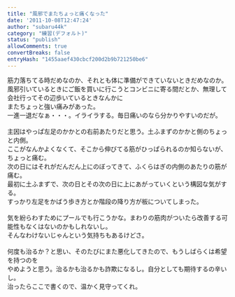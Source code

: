 ```yaml
---
title: "風邪でまたちょっと痛くなった"
date: '2011-10-08T12:47:24'
author: "subaru44k"
category: "練習(デフォルト)"
status: "publish"
allowComments: true
convertBreaks: false
entryHash: "1455aaef430cbcf200d2b9b721250be6"
---
```

筋力落ちてる時だめなのか、それとも体に準備ができていないときだめなのか。<br>
風邪引いているときにご飯を買いに行こうとコンビニに寄る間だとか、無理して会社行ってその辺歩いているときなんかに<br>
またちょっと強い痛みがあった。<br>
一進一退だなぁ・・・。イライラする。毎日痛いのなら分かりやすいのだが。<br>
<br>
主因はやっぱ左足のかかとの右前あたりだと思う。土ふまずのかかと側のちょっと内側。<br>
ここがなんかよくなくて、そこから伸びてる筋がひっぱられるのか知らないが、ちょっと痛む。<br>
次の日にはそれがだんだん上にのぼってきて、ふくらはぎの内側のあたりの筋が痛む。<br>
最初に土ふまずで、次の日とその次の日に上にあがっていくという構図な気がする。<br>
すっかり左足をかばう歩き方とか階段の降り方が板についてしまった。<br>
<br>
気を紛らわすためにプールでも行こうかな。まわりの筋肉がついたら改善する可能性もなくはないのかもしれないし。<br>
そんなわけないじゃんという気持ちもあるけどさ。<br>
<br>
何度も治るか？と思い、そのたびにまた悪化してきたので、もうしばらくは希望を持つのを<br>
やめようと思う。治るかも治るかも詐欺になるし。自分としても期待するの辛いし。<br>
治ったらここで書くので、温かく見守ってくれ。
